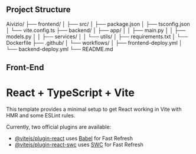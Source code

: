 ## Project Structure ##

Aivizio/
├── frontend/
│   ├── src/
│   ├── package.json
│   ├── tsconfig.json
│   └── vite.config.ts
├── backend/
│   ├── app/
│   │   ├── main.py
│   │   ├── models.py
│   │   ├── services/
│   │   └── utils/
│   ├── requirements.txt
│   └── Dockerfile
├── .github/
│   └── workflows/
│       ├── frontend-deploy.yml
│       └── backend-deploy.yml
└── README.md


## Front-End ##
# React + TypeScript + Vite

This template provides a minimal setup to get React working in Vite with HMR and some ESLint rules.

Currently, two official plugins are available:

- [@vitejs/plugin-react](https://github.com/vitejs/vite-plugin-react/blob/main/packages/plugin-react) uses [Babel](https://babeljs.io/) for Fast Refresh
- [@vitejs/plugin-react-swc](https://github.com/vitejs/vite-plugin-react/blob/main/packages/plugin-react-swc) uses [SWC](https://swc.rs/) for Fast Refresh
